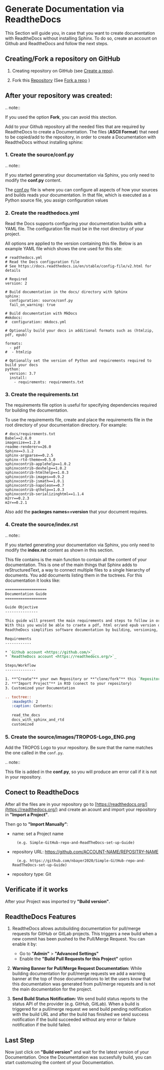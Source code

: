
# Generate Documentation via ReadtheDocs

This Section will guide you, in case that you want to create documentation with ReadtheDocs without installing Sphinx. 
To do so, create an account on Github and ReadtheDocs and follow the next steps.

## Creating/Fork a repository on GitHub

1. Creating repository on GitHub (see [Create a repo](https://docs.github.com/en/free-pro-team@latest/github/getting-started-with-github/create-a-repo)).

2. Fork this [Repository](https://github.com/nbayer2020/Simple-GitHub-repo-and-ReadTheDocs-set-up-Guide) (See [Fork a repo](https://docs.github.com/en/free-pro-team@latest/github/getting-started-with-github/fork-a-repo) )

## After your repository was created:

.. note::

   If you used the option **Fork**, you can avoid this stection.

Add to your Github repository all the needed files that are required by ReadtheDocs to create a Documentation. 
The files (**ASCII Format**) that need to be copied/add to the repository, in order to create a Documentation with ReadtheDocs without installing sphinx:

### 1. Create the source/conf.py

.. note:: 

   If you started generating your documentation via Sphinx, you only need to modify the **conf.py** content.
   
The [conf.py](https://github.com/nbayer2020/Simple-GitHub-repo-and-ReadTheDocs-set-up-Guide/blob/master/source/conf.py) file is where you can configure all aspects of how your sources and builds reads your documentation.
In that file, which is executed as a Python source file, you assign configuration values

### 2. Create the readthedocs.yml

Read the Docs supports configuring your documentation builds with a YAML file. The configuration file must be in the root directory of your project.

All options are applied to the version containing this file. Below is an example YAML file which shows the one used for this site:
```
# readthedocs.yml
# Read the Docs configuration file
# See https://docs.readthedocs.io/en/stable/config-file/v2.html for details

# Required
version: 2

# Build documentation in the docs/ directory with Sphinx
sphinx:
  configuration: source/conf.py
  fail_on_warning: true
  
# Build documentation with MkDocs
#mkdocs:
#  configuration: mkdocs.yml

# Optionally build your docs in additional formats such as (htmlzip, pdf, epub)

formats:
  - pdf
#  - htmlzip

# Optionally set the version of Python and requirements required to build your docs
python:
  version: 3.7
  install:
    - requirements: requirements.txt
```

### 3. Create the requirements.txt

The requirements file option is useful for specifying dependencies required for building the documentation. 

To use the requirements file, create and place the requirements file in the root directory of your documentation directory. For example:
``` 
# docs/requirements.txt
Babel==2.8.0
imagesize==1.2.0
readme-renderer==26.0
Sphinx==3.1.2
sphinx-argparse==0.2.5
sphinx-rtd-theme==0.5.0
sphinxcontrib-applehelp==1.0.2
sphinxcontrib-devhelp==1.0.2
sphinxcontrib-htmlhelp==1.0.3
sphinxcontrib-images==0.9.2
sphinxcontrib-jsmath==1.0.1
sphinxcontrib-napoleon==0.7
sphinxcontrib-qthelp==1.0.3
sphinxcontrib-serializinghtml==1.1.4
m2rr==0.2.3 
m2r==0.2.1
```

Also add the **packeges names==version** that your document requires.

### 4. Create the source/index.rst

.. note:: 

   If you started generating your documentation via Sphinx, you only need to modify the **index.rst** content as shown in this section.

This file contains is the main function to contain all the content of your documentation.
This is one of the main things that Sphinx adds to reStructuredText, a way to connect multiple files to a single hierarchy of documents.
You add documents listing them in the toctrees.
For this documentation it looks like:
```rst
===================
Documentation Guide
===================

Guide Objective
---------------

This guide will present the main requirements and steps to follow in order to create a document using Github and ReadtheDocs. 
With this you would be able to craete a pdf, html or/and epub version of your document. It will all be conected to your Github repository.
ReadtheDocs simplifies software documentation by building, versioning, and hosting of your docs, automatically. Think of it as continuous documentation.

Requirements
------------

* `Github account <https://github.com/>`_
* `ReadtheDocs account <https://readthedocs.org/>`_

Steps/Workflow
--------------

1. **"Create"** your own Repository or **"clone/fork"** this `Repository <https://github.com/nbayer2020/Simple-GitHub-repo-and-ReadTheDocs-set-up-Guide>`_
2. **"Import Project"** in RtD (conect to your repository)
3. Customized your Documentation

.. toctree::
   :maxdepth: 2
   :caption: Contents:
   
   read_the_docs
   docs_with_sphinx_and_rtd
   customized
```

### 5. Create the source/images/TROPOS-Logo_ENG.png

Add the TROPOS Logo to your repository. Be sure that the name matches the one called in the ```conf.py```.

.. note::

   This file is added in the **conf.py**, so you will produce am error call if it is not in your repository.

## Conect to ReadtheDocs 

After all the files are in your repository go to [https://readthedocs.org/](https://readthedocs.org/) and create an acount and import your repository in **"Import a Project"**.

Then go to **"Import Manually"**:

* name:            set a Project name 
 
        (e.g. Simple-GitHub-repo-and-ReadTheDocs-set-up-Guide)                      
* repository URL:  https://github.com/ACCOUNT-NAME/REPOSITRY-NAME 

        (e.g. https://github.com/nbayer2020/Simple-GitHub-repo-and-ReadTheDocs-set-up-Guide)
* repository type: Git                                          

## Verificate if it works
After your Project was imported try **"Build version"**.

## ReadtheDocs Features 

1. ReadtheDocs allows autobuilding documentation for pull/merge requests for GitHub or GitLab projects. This triggers a new build when a new commit has been pushed to the Pull/Merge Request. You can enable it by:
   * Go to **"Admin"** > **"Advanced Settings"**
   * Enable the **"Build Pull Requests for this Project"** option

2. **Warning Banner for Pull/Merge Request Documentation:** While building documentation for pull/merge requests we add a warning banner at the top of those documentations to let the users know that this documentation was generated from pull/merge requests and is not the main documentation for the project.

3. **Send Build Status Notification:** We send build status reports to the status API of the provider (e.g. GitHub, GitLab). When a build is triggered for a pull/merge request we send build pending notification with the build URL and after the build has finished we send success notification if the build succeeded without any error or failure notification if the build failed.

## Last Step 

Now just click on **"Build version"** and wait for the latest version of your Documentation. 
Once the Documentation was sucsesfully build, you can start customuzing the content of your Documentation.
